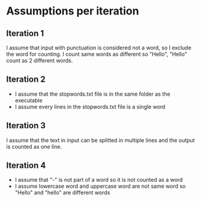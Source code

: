 # Assumptions per iteration

## Iteration 1
I assume that input with punctuation is considered not a word, so I exclude the word for counting.
I count same words as different so "Hello", "Hello" count as 2 different words.

## Iteration 2
- I assume that the stopwords.txt file is in the same folder as the executable
- I assume every lines in the stopwords.txt file is a single word

## Iteration 3
I assume that the text in input can be splitted in multiple lines and the output is counted as one line.

## Iteration 4
-  I assume that "-" is not part of a word so it is not counted as a word
- I assume lowercase word and uppercase word are not same word so "Hello" and "hello" are different words
